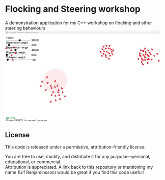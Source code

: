 # Flocking and Steering workshop

A demonstration application for my C++ workshop on flocking and other steering behaviours
![Screenshot of the Flocking demo](https://github.com/ulfben/boids_workshop/blob/master/screenshot.jpg?raw=true)

## License
This code is released under a permissive, attribution-friendly license. 

You are free to use, modify, and distribute it for any purpose—personal, educational, or commercial.  
Attribution is appreciated. A link back to this repository or mentioning my name (Ulf Benjaminsson) would be great if you find this code useful!  
